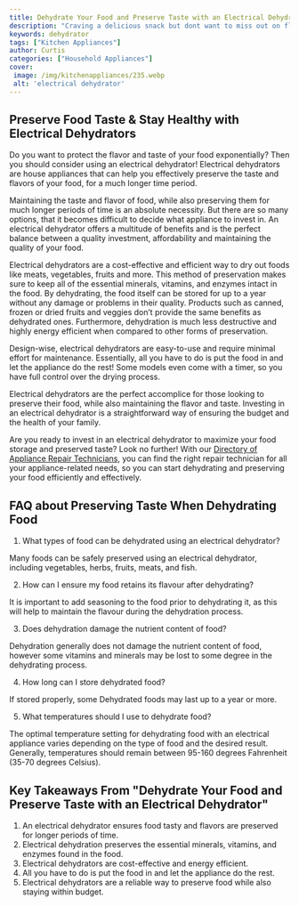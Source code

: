 ```yaml
---
title: Dehydrate Your Food and Preserve Taste with an Electrical Dehydrator
description: "Craving a delicious snack but dont want to miss out on flavor Learn how to use an electrical dehydrator to bring out the natural taste of food while preserving it"
keywords: dehydrator
tags: ["Kitchen Appliances"]
author: Curtis
categories: ["Household Appliances"]
cover: 
 image: /img/kitchenappliances/235.webp
 alt: 'electrical dehydrator'
---
```

## Preserve Food Taste & Stay Healthy with Electrical Dehydrators
Do you want to protect the flavor and taste of your food exponentially? Then you should consider using an electrical dehydrator! Electrical dehydrators are house appliances that can help you effectively preserve the taste and flavors of your food, for a much longer time period.

Maintaining the taste and flavor of food, while also preserving them for much longer periods of time is an absolute necessity. But there are so many options, that it becomes difficult to decide what appliance to invest in. An electrical dehydrator offers a multitude of benefits and is the perfect balance between a quality investment, affordability and maintaining the quality of your food. 

Electrical dehydrators are a cost-effective and efficient way to dry out foods like meats, vegetables, fruits and more. This method of preservation makes sure to keep all of the essential minerals, vitamins, and enzymes intact in the food. By dehydrating, the food itself can be stored for up to a year without any damage or problems in their quality. Products such as canned, frozen or dried fruits and veggies don’t provide the same benefits as dehydrated ones. Furthermore, dehydration is much less destructive and highly energy efficient when compared to other forms of preservation. 

Design-wise, electrical dehydrators are easy-to-use and require minimal effort for maintenance. Essentially, all you have to do is put the food in and let the appliance do the rest! Some models even come with a timer, so you have full control over the drying process. 

Electrical dehydrators are the perfect accomplice for those looking to preserve their food, while also maintaining the flavor and taste. Investing in an electrical dehydrator is a straightforward way of ensuring the budget and the health of your family. 

Are you ready to invest in an electrical dehydrator to maximize your food storage and preserved taste? Look no further! With our [Directory of Appliance Repair Technicians](./pages/appliance-repair-technicians), you can find the right repair technician for all your appliance-related needs, so you can start dehydrating and preserving your food efficiently and effectively.

## FAQ about Preserving Taste When Dehydrating Food

1. What types of food can be dehydrated using an electrical dehydrator?

Many foods can be safely preserved using an electrical dehydrator, including vegetables, herbs, fruits, meats, and fish.

2. How can I ensure my food retains its flavour after dehydrating?

It is important to add seasoning to the food prior to dehydrating it, as this will help to maintain the flavour during the dehydration process.

3. Does dehydration damage the nutrient content of food?

Dehydration generally does not damage the nutrient content of food, however some vitamins and minerals may be lost to some degree in the dehydrating process.

4. How long can I store dehydrated food?

If stored properly, some Dehydrated foods may last up to a year or more.

5. What temperatures should I use to dehydrate food?

The optimal temperature setting for dehydrating food with an electrical appliance varies depending on the type of food and the desired result. Generally, temperatures should remain between 95-160 degrees Fahrenheit (35-70 degrees Celsius).

## Key Takeaways From "Dehydrate Your Food and Preserve Taste with an Electrical Dehydrator" 
1. An electrical dehydrator ensures food tasty and flavors are preserved for longer periods of time. 
2. Electrical dehydration preserves the essential minerals, vitamins, and enzymes found in the food. 
3. Electrical dehydrators are cost-effective and energy efficient.
4. All you have to do is put the food in and let the appliance do the rest. 
5. Electrical dehydrators are a reliable way to preserve food while also staying within budget.
